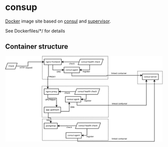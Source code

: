 consup
======

[Docker](http://docker.io) image site based on [consul](https://www.consul.io/) and [supervisor](http://supervisord.org/).

See Dockerfiles/*/ for details


## Container structure

![Container structure](doc/consup.png)
